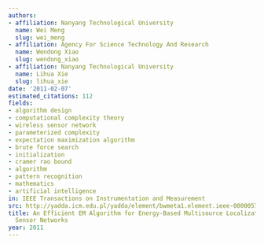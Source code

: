 ```yaml
---
authors:
- affiliation: Nanyang Technological University
  name: Wei Meng
  slug: wei_meng
- affiliation: Agency For Science Technology And Research
  name: Wendong Xiao
  slug: wendong_xiao
- affiliation: Nanyang Technological University
  name: Lihua Xie
  slug: lihua_xie
date: '2011-02-07'
estimated_citations: 112
fields:
- algorithm design
- computational complexity theory
- wireless sensor network
- parameterized complexity
- expectation maximization algorithm
- brute force search
- initialization
- cramer rao bound
- algorithm
- pattern recognition
- mathematics
- artificial intelligence
in: IEEE Transactions on Instrumentation and Measurement
src: http://yadda.icm.edu.pl/yadda/element/bwmeta1.element.ieee-000005710192
title: An Efficient EM Algorithm for Energy-Based Multisource Localization in Wireless
  Sensor Networks
year: 2011
---
```

